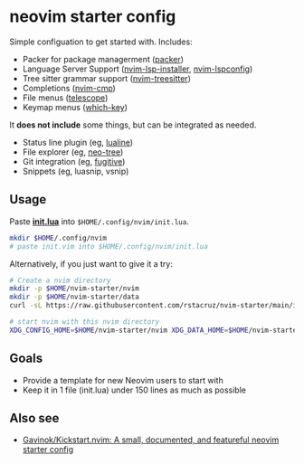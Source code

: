 # neovim starter config

Simple configuation to get started with. Includes:

- Packer for package managerment ([packer](https://github.com/wbthomason/packer.nvim))
- Language Server Support ([nvim-lsp-installer](https://github.com/williamboman/nvim-lsp-installer), [nvim-lspconfig](https://github.com/neovim/nvim-lspconfig))
- Tree sitter grammar support ([nvim-treesitter](https://github.com/nvim-treesitter/nvim-treesitter))
- Completions ([nvim-cmp](https://github.com/hrsh7th/nvim-cmp))
- File menus ([telescope](https://github.com/nvim-telescope/telescope.nvim))
- Keymap menus ([which-key](https://github.com/folke/which-key.nvim))

It **does not include** some things, but can be integrated as needed.

- Status line plugin (eg, [lualine](https://github.com/nvim-lualine/lualine.nvim))
- File explorer (eg, [neo-tree](https://github.com/nvim-neo-tree/neo-tree.nvim))
- Git integration (eg, [fugitive](https://github.com/TimUntersberger/neogit))
- Snippets (eg, luasnip, vsnip)

## Usage

Paste [**init.lua**](https://github.com/rstacruz/nvim-starter/blob/main/init.lua) into `$HOME/.config/nvim/init.lua`.

```sh
mkdir $HOME/.config/nvim
# paste init.vim into $HOME/.config/nvim/init.lua
```

Alternatively, if you just want to give it a try:

```sh
# Create a nvim directory
mkdir -p $HOME/nvim-starter/nvim
mkdir -p $HOME/nvim-starter/data
curl -sL https://raw.githubusercontent.com/rstacruz/nvim-starter/main/init.lua -o $HOME/nvim-starter/nvim/init.lua

# start nvim with this nvim directory
XDG_CONFIG_HOME=$HOME/nvim-starter/nvim XDG_DATA_HOME=$HOME/nvim-starter/data nvim
```

## Goals

- Provide a template for new Neovim users to start with
- Keep it in 1 file (init.lua) under 150 lines as much as possible

## Also see

- [Gavinok/Kickstart.nvim: A small, documented, and featureful neovim starter config](https://github.com/Gavinok/Kickstart.nvim)
